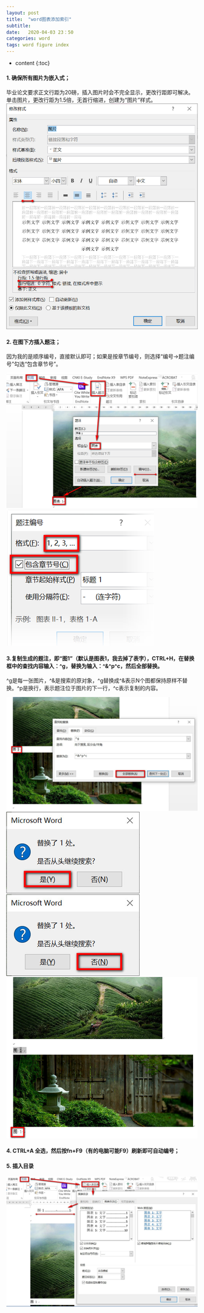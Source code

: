```yaml
---
layout: post
title:  "word图表添加索引"
subtitle:   
date:   2020-04-03 23：50
categories: word 
tags: word figure index 
---
```


* content
{:toc}


#### 1. 确保所有图片为嵌入式；
毕业论文要求正文行距为20磅，插入图片时会不完全显示，更改行距即可解决。
单击图片，更改行距为1.5倍，无首行缩进，创建为“图片”样式。
![](https://raw.githubusercontent.com/tingting-huang/PicGo/master/blog_files/img/PicGo-GitHub-PicBed/0嵌入式.jpg)

#### 2. 在图下方插入题注；
因为我的是顺序编号，直接默认即可；如果是按章节编号，则选择“编号->题注编号”勾选“包含章节号”。

![](https://raw.githubusercontent.com/tingting-huang/PicGo/master/blog_files/img/PicGo-GitHub-PicBed/1插入题注.png)
![](https://raw.githubusercontent.com/tingting-huang/PicGo/master/blog_files/img/PicGo-GitHub-PicBed/2包含章节.png)

#### 3.复制生成的题注，即“图1”（默认是图表1，我去掉了表字），CTRL+H，在替换框中的查找内容输入：^g，替换为输入：^&^p^c，然后全部替换。
^g是每一张图片，^&是搜索的原对象，^g替换成^&表示N个图都保持原样不替换。^p是换行，表示题注位于图片的下一行，^c表示复制的内容。

![](https://raw.githubusercontent.com/tingting-huang/PicGo/master/blog_files/img/PicGo-GitHub-PicBed/20200405101541.jpg)
![](https://raw.githubusercontent.com/tingting-huang/PicGo/master/blog_files/img/PicGo-GitHub-PicBed/4.2替换.jpg)
![](https://raw.githubusercontent.com/tingting-huang/PicGo/master/blog_files/img/PicGo-GitHub-PicBed/4.3拒绝从头搜索.jpg)
![](https://raw.githubusercontent.com/tingting-huang/PicGo/master/blog_files/img/PicGo-GitHub-PicBed/4.4两个图1.jpg)

#### 4. CTRL+A 全选，然后按fn+F9（有的电脑可能F9）刷新即可自动编号；

#### 5. 插入目录
![](https://raw.githubusercontent.com/tingting-huang/PicGo/master/blog_files/img/PicGo-GitHub-PicBed/5插入表目录.jpg)